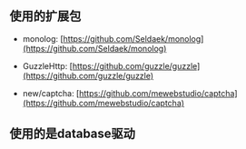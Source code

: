 ## 使用的扩展包

- monolog: [https://github.com/Seldaek/monolog](https://github.com/Seldaek/monolog)

- GuzzleHttp: [https://github.com/guzzle/guzzle](https://github.com/guzzle/guzzle)

- new/captcha: [https://github.com/mewebstudio/captcha](https://github.com/mewebstudio/captcha)

## 使用的是database驱动

